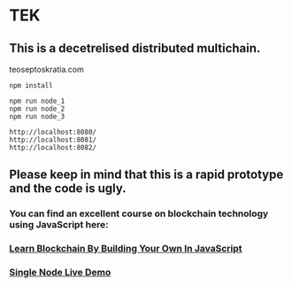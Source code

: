 # TEK
## This is a decetrelised distributed multichain. 
teoseptoskratia.com
```
npm install

npm run node_1
npm run node_2
npm run node_3

http://localhost:8080/
http://localhost:8081/
http://localhost:8082/
```
## Please keep in mind that this is a rapid prototype and the code is ugly.
### You can find an excellent course on blockchain technology using JavaScript here:
### [Learn Blockchain By Building Your Own In JavaScript](https://www.udemy.com/course/build-a-blockchain-in-javascript/)

### [Single Node Live Demo](http://159.65.208.133:8080)
